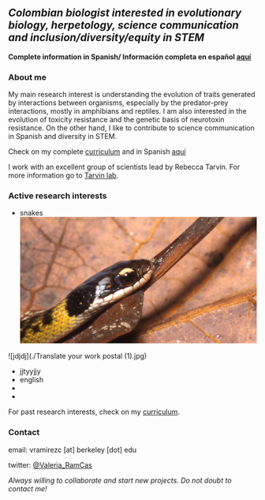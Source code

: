 ## _Colombian biologist interested in evolutionary biology, herpetology, science communication and inclusion/diversity/equity in STEM_

**Complete information in Spanish/ Información completa en español [aquí](./Spanish_content/index_es.md)**

### About me

My main research interest is understanding the evolution of traits generated by interactions between organisms, especially by the predator-prey interactions, mostly in amphibians and reptiles. I am also interested in the evolution of toxicity resistance and the genetic basis of neurotoxin resistance. On the other hand, I like to contribute to science communication in Spanish and diversity in STEM. 


Check on my complete [curriculum](./curriculum.md) and in Spanish [aquí](./Spanish_content/curriculum_es.md)

I work with an excellent group of scientists lead by Rebecca Tarvin. For more information go to [Tarvin lab](https://www.tarvinlab.org/).

### Active research interests

- snakes
![sksks](./Liophis_reginae.jpg)


![jdjdj](./Translate your work postal (1).jpg)
- jjtyyjjy
- english
- 
-

For past research interests, check on my [curriculum](./curriculum.md).

### Contact
email: vramirezc [at] berkeley [dot] edu

twitter: [@Valeria_RamCas](https://twitter.com/Valeria_RamCas)

*Always willing to collaborate and start new projects. Do not doubt to contact me!*
